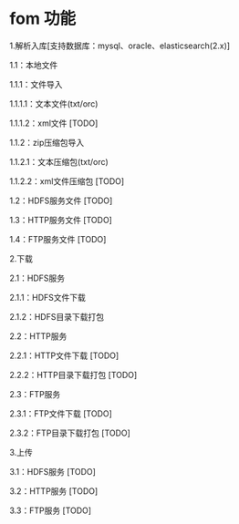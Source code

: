# fom 功能
1.解析入库[支持数据库：mysql、oracle、elasticsearch(2.x)]

1.1：本地文件

1.1.1：文件导入

1.1.1.1：文本文件(txt/orc)

1.1.1.2：xml文件 [TODO]

1.1.2：zip压缩包导入

1.1.2.1：文本压缩包(txt/orc)

1.1.2.2：xml文件压缩包 [TODO]

1.2：HDFS服务文件 [TODO]

1.3：HTTP服务文件 [TODO]

1.4：FTP服务文件 [TODO]

2.下载

2.1：HDFS服务

2.1.1：HDFS文件下载

2.1.2：HDFS目录下载打包

2.2：HTTP服务

2.2.1：HTTP文件下载 [TODO]

2.2.2：HTTP目录下载打包 [TODO]

2.3：FTP服务

2.3.1：FTP文件下载 [TODO]

2.3.2：FTP目录下载打包 [TODO]

3.上传

3.1：HDFS服务 [TODO]

3.2：HTTP服务 [TODO]

3.3：FTP服务 [TODO]

